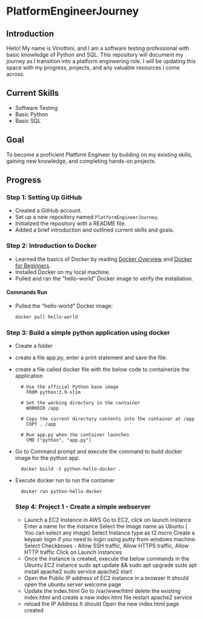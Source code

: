 # PlatformEngineerJourney

## Introduction

Hello! My name is Vinothini, and I am a software testing professional with basic knowledge of Python and SQL. This repository will document my journey as I transition into a platform engineering role. I will be updating this space with my progress, projects, and any valuable resources I come across.

## Current Skills

- Software Testing
- Basic Python
- Basic SQL

## Goal

To become a proficient Platform Engineer by building on my existing skills, gaining new knowledge, and completing hands-on projects.

## Progress

### Step 1: Setting Up GitHub

- Created a GitHub account.
- Set up a new repository named `PlatformEngineerJourney`.
- Initialized the repository with a README file.
- Added a brief introduction and outlined current skills and goals.

### Step 2: Introduction to Docker

- Learned the basics of Docker by reading [Docker Overview](https://docs.docker.com/get-started/overview/) and [Docker for Beginners](https://www.docker.com/101-tutorial).
- Installed Docker on my local machine.
- Pulled and ran the "hello-world" Docker image to verify the installation.

#### Commands Run

- Pulled the "hello-world" Docker image:
  ```sh
  docker pull hello-world

### Step 3: Build a simple python application using docker

- Create a folder
- create a file app.py, enter a print statement and save the file.
- create a file called docker file with the below code to containerize the application
  
  ```
    # Use the official Python base image
      FROM python:3.9-slim

    # Set the working directory in the container
      WORKDIR /app

    # Copy the current directory contents into the container at /app
      COPY . /app

    # Run app.py when the container launches
      CMD ["python", "app.py"]

  ```
- Go to Command prompt and execute the command to build docker image for the python app.
  ```
    docker build -t python-hello-docker .
  ```
- Execute docker run to run the container
  ```
    docker run python-hello-docker
  ```

  ### Step 4: Project 1 - Create a simple webserver

  - Launch a EC2 Instance in AWS
      Go to EC2, click on launch instance
      Enter a name for the instance 
      Select the Image name as Ubuntu ( You can select any image)
      Select Instance type as t2.micro
      Create a keypair login if you need to login using putty from windows machine.
      Select Checkboxes - Allow SSH traffic, Allow HTTPS traffic, Allow HTTP traffic
      Click on Launch instances
  - Once the instance is created, execute the below commands in the Ubuntu EC2 instance
      sudo apt update && sudo apt upgrade
      sudo apt install apache2
      sudo service apache2 start
  - Open the Public IP address of EC2 instance in a browser
      It should open the ubuntu server welcome page
  - Update the index.html
      Go to /var/www/html
      delete the existing index.html and create a new index.html file
      restart apache2 service
  - reload the IP Address
      It should Open the new index.html page created


